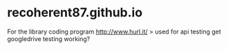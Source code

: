 # recoherent87.github.io
For the library coding program
http://www.hurl.it/ > used for api testing
get googledrive testing working?
